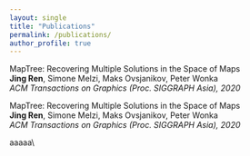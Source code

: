 ```yaml
---
layout: single
title: "Publications"
permalink: /publications/
author_profile: true
---
```




MapTree: Recovering Multiple Solutions in the Space of Maps\
**Jing Ren**, Simone Melzi, Maks Ovsjanikov, Peter Wonka\
*ACM Transactions on Graphics (Proc. SIGGRAPH Asia), 2020*


MapTree: Recovering Multiple Solutions in the Space of Maps\
**Jing Ren**, Simone Melzi, Maks Ovsjanikov, Peter Wonka\
*ACM Transactions on Graphics (Proc. SIGGRAPH Asia), 2020*



aaaaa\

